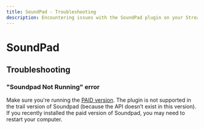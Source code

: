 ```yaml
---
title: SoundPad - Troubleshooting
description: Encountering issues with the SoundPad plugin on your Stream Deck? Our troubleshooting guide has the answers. Find solutions to common problems and get your setup back on track with BarRaider's plugin documentation.
---
```


# SoundPad

## Troubleshooting

### "Soundpad Not Running" error
Make sure you're running the [PAID version](https://leppsoft.com/soundpad/en/buy/). The plugin is not supported in the trail version of Soundpad (because the API doesn’t exist in this version).
If you recently installed the paid version of Soundpad, you may need to restart your computer.